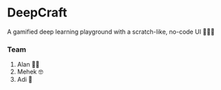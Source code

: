 # DeepCraft

A gamified deep learning playground with a scratch-like, no-code UI 🚀🚀🚀

### Team

1. Alan 🧑‍🍳
2. Mehek 🤓
3. Adi 🤩
